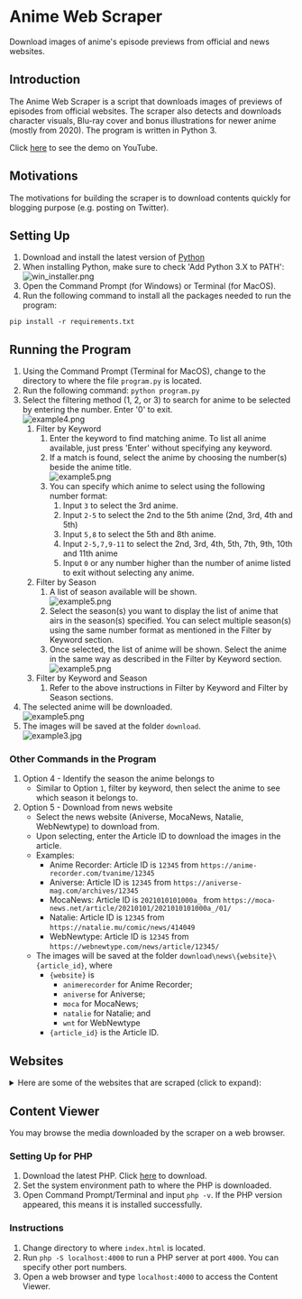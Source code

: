 # Anime Web Scraper
Download images of anime's episode previews from official and news websites.

## Introduction
The Anime Web Scraper is a script that downloads images of previews of episodes from official websites. The scraper also detects and downloads character visuals, Blu-ray cover and bonus illustrations for newer anime (mostly from 2020). The program is written in Python 3.

Click [here](https://youtu.be/K-83J5aZ5P0) to see the demo on YouTube.

## Motivations

The motivations for building the scraper is to download contents quickly for blogging purpose (e.g. posting on Twitter).

## Setting Up
1. Download and install the latest version of [Python](https://www.python.org/downloads/)
2. When installing Python, make sure to check 'Add Python 3.X to PATH':\
![win_installer.png](/images/win_installer.png)
3. Open the Command Prompt (for Windows) or Terminal (for MacOS).
4. Run the following command to install all the packages needed to run the program:
```
pip install -r requirements.txt
```

## Running the Program
1. Using the Command Prompt (Terminal for MacOS), change to the directory to where the file `program.py` is located.
2. Run the following command: `python program.py`
3. Select the filtering method (1, 2, or 3) to search for anime to be selected by entering the number. Enter '0' to exit.\
![example4.png](/images/example4.png)
    1. Filter by Keyword
        1. Enter the keyword to find matching anime. To list all anime available, just press 'Enter' without specifying any keyword.
        2. If a match is found, select the anime by choosing the number(s) beside the anime title.\
        ![example5.png](/images/example5.png)
        3. You can specify which anime to select using the following number format:
            1. Input `3` to select the 3rd anime.
            2. Input `2-5` to select the 2nd to the 5th anime (2nd, 3rd, 4th and 5th)
            3. Input `5,8` to select the 5th and 8th anime.
            4. Input `2-5,7,9-11` to select the 2nd, 3rd, 4th, 5th, 7th, 9th, 10th and 11th anime
            5. Input `0` or any number higher than the number of anime listed to exit without selecting any anime.
    2. Filter by Season
        1. A list of season available will be shown.\
        ![example5.png](/images/example6.png)
        2. Select the season(s) you want to display the list of anime that airs in the season(s) specified. You can select multiple season(s) using the same number format as mentioned in the Filter by Keyword section.
        3. Once selected, the list of anime will be shown. Select the anime in the same way as described in the Filter by Keyword section.\
        ![example5.png](/images/example8.png)
    3. Filter by Keyword and Season
        1. Refer to the above instructions in Filter by Keyword and Filter by Season sections.
4. The selected anime will be downloaded.\
![example5.png](/images/example7.png)
5. The images will be saved at the folder `download`.\
![example3.jpg](/images/example3.jpg)

### Other Commands in the Program
1. Option 4 - Identify the season the anime belongs to
    * Similar to Option `1`, filter by keyword, then select the anime to see which season it belongs to.
2. Option 5 - Download from news website
    * Select the news website (Aniverse, MocaNews, Natalie, WebNewtype) to download from.
    * Upon selecting, enter the Article ID to download the images in the article.
    * Examples:
        * Anime Recorder: Article ID is `12345` from `https://anime-recorder.com/tvanime/12345`
        * Aniverse: Article ID is `12345` from `https://aniverse-mag.com/archives/12345`
        * MocaNews: Article ID is `2021010101000a_` from `https://moca-news.net/article/20210101/2021010101000a_/01/`
        * Natalie: Article ID is `12345` from `https://natalie.mu/comic/news/414049`
        * WebNewtype: Article ID is `12345` from `https://webnewtype.com/news/article/12345/`
    * The images will be saved at the folder `download\news\{website}\{article_id}`, where
        * `{website}` is
            * `animerecorder` for Anime Recorder;
            * `aniverse` for Aniverse;
            * `moca` for MocaNews;
            * `natalie` for Natalie; and
            * `wnt` for WebNewtype
        * `{article_id}` is the Article ID.

## Websites
<details>
<summary>Here are some of the websites that are scraped (click to expand):</summary>

### News Website
* [Animage Plus](https://animageplus.jp/)
* [Anime Recorder](https://anime-recorder.com/)
* [Aniverse Magazine](https://aniverse-mag.com/)
* [Moca News](https://moca-news.net/)
* [Natalie](https://natalie.mu/)
* [WebNewtype](https://webnewtype.com/)

### New Anime
The premiere date for the anime listed here has not been announced.
* [ATRI -My Dear Moments-](https://atri-anime.com/)
* [Chiyu Mahou no Machigatta Tsukaikata](https://chiyumahou-anime.com/)
* [Giji Harem](https://gijiharem.com/)
* [Highspeed Etoile](https://highspeed-etoile.com/)
* [Isekai de Mofumofu Nadenade suru Tame ni Ganbattemasu.](https://mohunadeanime.com/)
* [Kekkon Yubiwa Monogatari](https://talesofweddingrings-anime.jp/)
* [Saijaku Tamer wa Gomi Hiroi no Tabi wo Hajimemashita.](https://saijakutamer-anime.com/)
* [Sasaki to Pii-chan](https://sasapi-anime.com/)
* [Seijo no Maryoku wa Bannou Desu 2nd Season](https://seijyonomaryoku.jp/)
* [Slime Taoshite 300-nen, Shiranai Uchi ni Level Max ni Nattemashita 2nd Season](https://slime300-anime.com/)
* [Tensei Kizoku, Kantei Skill de Nariagaru](https://kanteiskill.com/)
* [Tsuyokute New Saga](https://tsuyosaga-pr.com/)
* [Unnamed Memory](https://unnamedmemory.com/)
* [Yoru no Kurage wa Oyogenai](https://yorukura-anime.com/)
* [Yozakura-san Chi no Daisakusen](https://mission-yozakura-family.com/)

### Spring 2024 Anime
* [Kono Sekai wa Fukanzen Sugiru](https://konofuka.com/)
* [Tensei shitara Dainana Ouji Datta node, Kimama ni Majutsu wo Kiwamemasu](https://dainanaoji.com/)

### Winter 2024 Anime
* [Akuyaku Reijou Level 99](https://akuyakulv99-anime.com/)
* [Dosanko Gal wa Namara Menkoi](https://dosankogal-pr.com/)
* [Dungeon Meshi](https://delicious-in-dungeon.com/)
* [Himesama "Goumon" no Jikan desu](https://himesama-goumon.com/)
* [Mato Seihei no Slave](https://mabotai.jp/)
* [Pon no Michi](https://ponnomichi-pr.com/)
* [Sasayaku You ni Koi wo Utau](https://sasakoi-anime.com/)
* [Jaku-Chara Tomozaki-kun 2nd Stage](http://tomozaki-koushiki.com/)

### Fall 2023 Anime
* [Boukensha ni Naritai to Miyako ni Deteitta Musume ga S-Rank ni Natteta](https://s-rank-musume.com/)
* [Buta no Liver wa Kanetsu Shiro](https://butaliver-anime.com/)
* [Dekoboko Majo no Oyako Jijou](https://dekoboko-majo-anime.jp/)
* [Goblin Slayer 2nd Season](http://www.goblinslayer.jp/)
* [Hametsu no Oukoku](https://hametsu-anime.com/)
* [Hikikomari Kyuuketsuki no Monmon](https://hikikomari.com/)
* [Hoshikuzu Telepath](https://hoshitele-anime.com/)
* [Keikenzumi na Kimi to, Keiken Zero na Ore ga, Otsukiai suru Hanashi.](https://kimizero.com/)
* [Kimi no Koto ga Daidaidaidaidaisuki na 100-nin no Kanojo](https://hyakkano.com/)
* [Konyaku Haki sareta Reijou wo Hirotta Ore ga, Ikenai koto wo Oshiekomu](https://ikenaikyo.com/)
* [Kusuriya no Hitorigoto](https://kusuriyanohitorigoto.jp/)
* [Potion-danomi de Ikinobimasu!](https://potion-anime.com/)
* [Ragna Crimson](https://ragna-crimson.com/)
* [Seiken Gakuin no Makentsukai](https://seikengakuin.com/)
* [Shy](https://shy-anime.com/)
* [Sousou no Frieren](https://frieren-anime.jp/)
* [Tearmoon Teikoku Monogatari](https://tearmoon-pr.com/)
* [Toaru Ossan no VRMMO Katsudouki](https://toaru-ossan.com/)
* [Watashi no Oshi wa Akuyaku Reijou.](https://wataoshi-anime.com/)

### Summer 2023 Anime
* [Dark Gathering](https://darkgathering.jp/)
* [Eiyuu Kyoushitsu](https://eiyukyoushitsu-anime.com/)
* [Helck](https://www.helck-anime.com/)
* [Higeki no Genkyou to Naru Saikyou Gedou Last Boss Joou wa Tami no Tame ni Tsukushimasu.](https://lastame.com/)
* [Horimiya: Piece](https://horimiya-anime.com/)
* [Jidou Hanbaiki ni Umarekawatta Ore wa Meikyuu wo Samayou](https://jihanki-anime.com/)
* [Jitsu wa Ore, Saikyou deshita?](https://jitsuhaoresaikyo-anime.com/)
* [Kanojo, Okarishimasu 3rd Season](https://kanokari-official.com/)
* [Level 1 dakedo Unique Skill de Saikyou desu](https://level1-anime.com/)
* [Lv1 Maou to One Room Yuusha](https://lv1room.com/)
* [Liar Liar](https://liar-liar-anime.com/)
* [Masamune-kun no Revenge R](https://masamune-tv.com/)
* [Mushoku Tensei II: Isekai Ittara Honki Dasu](https://mushokutensei.jp)
* [Nanatsu no Maken ga Shihai suru](https://nanatsuma-pr.com/)
* [Okashi na Tensei](https://okashinatensei-pr.com/)
* [Ryza no Atelier: Tokoyami no Joou to Himitsu no Kakurega](https://ar-anime.com/)
* [Seija Musou: Salaryman, Isekai de Ikinokoru Tame ni Ayumu Michi](https://www.tbs.co.jp/anime/seija/)
* [Shinigami Bocchan to Kuro Maid 2nd Season](https://bocchan-anime.com/)
* [Shiro Seijo to Kuro Bokushi](https://shiroseijyo-anime.com/)
* [Suki na Ko ga Megane wo Wasureta](https://anime.shochiku.co.jp/sukimega/)
* [Temple](https://temple-anime.com/)
* [Uchi no Kaisha no Chiisai Senpai no Hanashi](https://chiisaisenpai.com/)
* [Watashi no Shiawase na Kekkon](https://watakon-anime.com/)
* [Yumemiru Danshi wa Genjitsushugisha](https://yumemirudanshi.com/)
* [Zom 100: Zombie ni Naru made ni Shitai 100 no Koto](https://zom100.com/)

### Spring 2023 Anime
* [Alice Gear Aegis Expansion](https://colopl.co.jp/alicegearaegis/tv-anime/)
* [Ao no Orchestra](https://aooke-anime.com/)
* [Boku no Kokoro no Yabai Yatsu](https://bokuyaba-anime.com/)
* [Dead Mount Death Play](https://dmdp-anime.jp/)
* [Edomae Elf](https://edomae-elf.com/)
* [Isekai de Cheat Skill wo Te ni Shita Ore wa, Genjitsu Sekai wo mo Musou Suru: Level Up wa Jinsei wo Kaeta](https://www.iseleve.com/)
* [Isekai One Turn Kill Nee-san: Ane Douhan no Isekai Seikatsu Hajimemashita](https://onekillsister.com/)
* [Isekai Shoukan wa Nidome desu](https://isenido.com/)
* [Isekai wa Smartphone to Tomo ni. 2](http://isesuma-anime.jp/)
* [Jijou wo Shiranai Tenkousei ga Guigui Kuru.](https://guiguikuru.com/)
* [Kaminaki Sekai no Kamisama Katsudou](https://kamikatsu-anime.jp/)
* [Kawaisugi Crisis](https://kawaisugi.com/)
* [Kanojo ga Koushaku-tei ni Itta Riyuu](https://koshakutei.com/)
* [Kimi wa Houkago Insomnia](https://kimisomu-anime.com/)
* [Kono Subarashii Sekai ni Bakuen wo!](http://konosuba.com/bakuen/)
* [Kuma Kuma Kuma Bear Punch!](https://kumakumakumabear.com/)
* [Mashle](https://mashle.pw/)
* [Megami no Café Terrace](https://goddess-cafe.com/)
* [My Home Hero](https://myhomehero-anime.com/)
* [Oshi no Ko](https://ichigoproduction.com/)
* [Otonari ni Ginga](https://otonari-anime.com/)
* [Skip to Loafer](https://skip-and-loafer.com/)
* [Tensei Kizoku no Isekai Boukenroku](https://www.tensei-kizoku.jp/)
* [Tonikaku Kawaii 2nd Season](http://tonikawa.com/)
* [Watashi no Yuri wa Oshigoto desu!](https://watayuri-anime.com/)
* [Yamada-kun to Lv999 no Koi wo Suru](https://yamadalv999-anime.com/)
* [Yuusha ga Shinda!](https://heroisdead.com/)

### Winter 2023 Anime
* [Ars no Kyojuu](https://ars-giant.com/)
* [Ayakashi Triangle](https://ayakashitriangle-anime.com/)
* [Benriya Saitou-san, Isekai ni Iku](https://saitou-anime.com/)
* [Buddy Daddies](https://buddy-animeproject.com/)
* [Eiyuuou, Bu wo Kiwameru Tame Tenseisu: Soshite, Sekai Saikyou no Minarai Kishi](https://auo-anime.com/)
* [Hyouken no Majutsushi ga Sekai wo Suberu](http://www.tbs.co.jp/anime/hyouken/)
* [Ijiranaide, Nagatoro-san 2nd Attack](https://www.nagatorosan.jp/)
* [Inu ni Nattara Suki na Hito ni Hirowareta.](https://inuhiro-anime.com/)
* [Isekai Nonbiri Nouka](https://nonbiri-nouka.com/)
* [Itai no wa Iya nano de Bougyoryoku ni Kyokufuri Shitai to Omoimasu. 2](https://bofuri.jp/)
* [Kaiko sareta Ankoku Heishi (30-dai) no Slow na Second Life](https://ankokuheishi-anime.com/)
* [Kami-tachi ni Hirowareta Otoko 2](https://kamihiro-anime.com/)
* [Koori Zokusei Danshi to Cool na Douryou Joshi](https://icpc-anime.com/)
* [Kubo-san wa Mob wo Yurusanai](https://kubosan-anime.jp/)
* [Kyokou Suiri Season 2](https://kyokousuiri.jp/)
* [Maou Gakuin no Futekigousha: Shijou Saikyou no Maou no Shiso, Tensei shite Shison-tachi no Gakkou e II](https://maohgakuin.com/)
* [Mononogatari](https://mononogatari-pr.com)
* [NieR:Automata Ver1.1a](https://nierautomata-anime.com/)
* [Ningen Fushin no Boukensha-tachi ga Sekai wo Sukuu you desu](https://www.ningenfushin-anime.jp/)
* [Oniichan wa Oshimai!](https://onimai.jp/)
* [Ooyukiumi no Kaina](https://ooyukiumi.net/)
* [Otonari no Tenshi-sama ni Itsunomanika Dame Ningen ni Sareteita Ken](https://otonarino-tenshisama.jp/)
* [Rougo ni Sonaete Isekai de 8-manmai no Kinka wo Tamemasu](https://roukin8-anime.com/)
* [Saikyou Onmyouji no Isekai Tenseiki](https://saikyo-onmyouji.asmik-ace.co.jp/)
* [Shin Shinka no Mi: Shiranai Uchi ni Kachigumi Jinsei](https://shinkanomi-anime.com/)
* [Spy Kyoushitsu](https://spyroom-anime.com/)
* [Sugar Apple Fairy Tale](https://sugarapple-anime.com/)
* [Tensei Oujo to Tensai Reijou no Mahou Kakumei](https://tenten-kakumei.com/)
* [Tomo-chan wa Onnanoko!](https://tomo-chan.jp/)
* [Tondemo Skill de Isekai Hourou Meshi](https://tondemoskill-anime.com/)
* [Tsundere Akuyaku Reijou Liselotte to Jikkyou no Endou-kun to Kaisetsu no Kobayashi-san](https://tsunlise-pr.com/)
* [Vinland Saga Season 2](https://vinlandsaga.jp/)

### Fall 2022 Anime
* [4-nin wa Sorezore Uso wo Tsuku](https://4uso-anime.com/)
* [Akiba Meido Sensou](https://akibamaidwar.com/)
* [Akuyaku Reijou nanode Last Boss wo Kattemimashita](https://akulas-pr.com/)
* [Bocchi the Rock!](https://bocchi.rocks/)
* [Chainsaw Man](https://www.chainsawman.dog/)
* [Fumetsu no Anata e Season 2](https://www.anime-fumetsunoanatae.com/)
* [Futoku no Guild](https://futoku-no-anime.com/)
* [Fuufu Ijou, Koibito Miman.](https://fuukoi-anime.com/)
* [Golden Kamuy 4th Season](https://www.kamuy-anime.com/)
* [Kage no Jitsuryokusha ni Naritakute!](https://shadow-garden.jp/)
* [KanColle: Itsuka Ano Umi de](https://kancolle-itsuumi.com/)
* [Kidou Senshi Gundam: Suisei no Majo](https://g-witch.net/)
* [Koukyuu no Karasu](https://kokyu-anime.com/)
* [Mairimashita! Iruma-kun 3rd Season](https://www.nhk-character.com/chara/iruma/)
* [Mob Psycho 100 III](https://mobpsycho100.com/)
* [Mushikaburi-hime](https://mushikaburihime.com/)
* [Noumin Kanren no Skill bakka Agetetara Nazeka Tsuyoku Natta.](https://nouminkanren.com/)
* [Peter Grill to Kenja no Jikan: Super Extra](https://petergrill-anime.jp/)
* [Renai Flops](https://loveflops.com/)
* [Shinmai Renkinjutsushi no Tenpo Keiei](https://shinmai-renkin.com/)
* [Shinobi no Ittoki](https://ninja-ittoki.com/)
* [Tensei shitara Ken Deshita](https://tenken-anime.com/)
* [Uchi no Shishou wa Shippo ga Nai](https://shippona-anime.com/)
* [Urusei Yatsura (2022)](https://uy-allstars.com/)
* [Yama no Susume: Next Summit](https://yamanosusume-ns.com/)
* [Yuusha Party wo Tsuihou sareta Beast Tamer, Saikyoushu no Nekomimi Shoujo to Deau](https://beasttamer.jp/)

### Summer 2022 Anime
* [Dungeon ni Deai wo Motomeru no wa Machigatteiru Darou ka IV: Shin Shou - Meikyuu-hen](http://danmachi.com/)
* [Engage Kiss](https://engage-kiss.com/)
* [Hataraku Maou-sama! 2nd Season](https://maousama.jp/)
* [Hoshi no Samidare](https://hoshinosamidare.jp/)
* [Isekai Meikyuu de Harem wo](https://isekai-harem.com/)
* [Isekai Ojisan](https://isekaiojisan.com/)
* [Isekai Yakkyoku](https://isekai-yakkyoku.jp/)
* [Kanojo, Okarishimasu 2nd Season](https://kanokari-official.com/2nd/)
* [Kinsou no Vermeil: Gakeppuchi Majutsushi wa Saikyou no Yakusai to Mahou Sekai wo Tsukisusumu](https://vermeilingold.jp/)
* [Kumichou Musume to Sewagakari](https://kumichomusume.com/)
* [Kuro no Shoukanshi](https://kuronoshokanshi.com/)
* [Lycoris Recoil](https://lycoris-recoil.com/)
* [Made in Abyss: Retsujitsu no Ougonkyou](http://miabyss.com/)
* [Mamahaha no Tsurego ga Motokano datta](https://tsurekano-anime.com/)
* [Overlord IV](https://overlord-anime.com/)
* [Prima Doll](https://primadoll.jp/)
* [Saikin Yatotta Maid ga Ayashii](https://maid-ga-ayashii.com/)
* [Shadows House](https://shadowshouse-anime.com/)
* [Soredemo Ayumu wa Yosetekuru](https://soreayu.com/)
* [Tensei Kenja no Isekai Life: Dai-2 no Shokugyou wo Ete, Sekai Saikyou ni Narimashita](https://tenseikenja.com/)
* [Utawarerumono: Futari no Hakuoro](https://utawarerumono.jp/)
* [Warau Arsnotoria Sun!](https://www.arsnotoria-anime.com/)
* [Yofukashi no Uta](https://yofukashi-no-uta.com/)
* [Youkoso Jitsuryoku Shijou Shugi no Kyoushitsu e 2nd Season](http://you-zitsu.com/)

### Spring 2022 Anime
* [Aharen-san wa Hakarenai](https://aharen-pr.com/)
* [Deaimon](https://deaimon.jp/)
* [Gaikotsu Kishi-sama, Tadaima Isekai e Odekakechuu](https://skeleton-knight.com/)
* [Honzuki no Gekokujou: Shisho ni Naru Tame ni wa Shudan wo Erandeiraremasen 3rd Season](http://booklove-anime.jp/)
* [Kaguya-sama wa Kokurasetai: Ultra Romantic](https://kaguya.love/)
* [Kakkou no Iinazuke](https://cuckoos-anime.com/)
* [Kawaii dake ja Nai Shikimori-san](https://shikimori-anime.com/)
* [Kingdom 4th Season](https://kingdom-anime.com/)
* [Koi wa Sekai Seifuku no Ato de](https://koiseka-anime.com/)
* [Komi-san wa, Comyushou desu. 2nd Season](https://komisan-official.com/)
* [Kono Healer, Mendokusai](https://kono-healer-anime.com/)
* [Kunoichi Tsubaki no Mune no Uchi](https://kunoichi-tsubaki.com/)
* [Mahoutsukai Reimeiki](https://www.tbs.co.jp/anime/reimeiki/)
* [Otome Game Sekai wa Mob ni Kibishii Sekai desu](https://mobseka.com/)
* [Paripi Koumei](https://paripikoumei-anime.com/)
* [Rikei ga Koi ni Ochita no de Shoumei shitemita. Heart](https://rikekoi.com/)
* [RPG Fudousan](https://rpg-rs.jp/)
* [Shachiku-san wa Youjo Yuurei ni Iyasaretai.](https://shachikusan.com/)
* [Shijou Saikyou no Daimaou, Murabito A ni Tensei suru](https://murabito-a-anime.com/)
* [Shokei Shoujo no Virgin Road](http://virgin-road.com/)
* [Spy x Family](https://spy-family.net/)
* [Summertime Render](https://summertime-anime.com/)
* [Tate no Yuusha no Nariagari Season 2](http://shieldhero-anime.jp)
* [Yuusha, Yamemasu](https://yuuyame.com/)

### Winter 2022 Anime
* [Akebi-chan no Sailor-fuku](https://akebi-chan.jp/)
* [Arifureta Shokugyou de Sekai Saikyou 2nd Season](https://arifureta.com/)
* [Fantasy Bishoujo Juniku Ojisan to](https://fabiniku.com/)
* [Hakozume: Kouban Joshi no Gyakushuu](https://hakozume-anime.com/)
* [Kaijin Kaihatsubu no Kuroitsu-san](https://kuroitsusan-anime.com/)
* [Karakai Jouzu no Takagi-san 3](https://takagi3.me/)
* [Kenja no Deshi wo Nanoru Kenja](https://kendeshi-anime.com/)
* [Leadale no Daichi nite](https://leadale.net/)
* [Princess Connect! Re:Dive Season 2](https://anime.priconne-redive.jp)
* [Sabikui Bisco](https://sabikuibisco.jp/)
* [Shikkakumon no Saikyou Kenja](https://shikkakumon.com/)
* [Shuumatsu no Harem](https://end-harem-anime.com/)
* [Slow Loop](https://slowlooptv.com/)
* [Sono Bisque Doll wa Koi wo Suru](https://bisquedoll-anime.com/)
* [Tensai Ouji no Akaji Kokka Saisei Jutsu](https://tensaiouji-anime.com/)

### Fall 2021 Anime
* [Blue Period](https://blue-period.jp/)
* [Deep Insanity: The Lost Child](https://www.jp.square-enix.com/deepinsanity/anime/)
* [Gyakuten Sekai no Denchi Shoujo](https://denchi-project.com/)
* [Isekai Shokudou 2](https://isekai-shokudo2.com/)
* [Kaizoku Oujo](http://fena-pirate-princess.com/)
* [Komi-san wa, Comyushou desu.](https://komisan-official.com/)
* [Mieruko-chan](https://mierukochan.jp/)
* [Muv-Luv Alternative](https://muv-luv-alternative-anime.com/)
* [Ousama Ranking](https://osama-ranking.com/)
* [Platinum End](https://anime-platinumend.com/)
* [Saihate no Paladin](https://farawaypaladin.com/)
* [Sakugan](http://sakugan-anime.com/)
* [Sekai Saikou no Ansatsusha, Isekai Kizoku ni Tensei suru](https://ansatsu-kizoku.jp/)
* [Senpai ga Uzai Kouhai no Hanashi](https://senpaiga-uzai-anime.com/)
* [Shin no Nakama ja Nai to Yuusha no Party wo Oidasareta node, Henkyou de Slow Life suru Koto ni Shimashita](https://shinnonakama.com/)
* [Shinka no Mi: Shiranai Uchi ni Kachigumi Jinsei](https://shinkanomi-anime.com/2021/)
* [Taishou Otome Otogibanashi](http://taisho-otome.com/)
* [takt op.Destiny](https://anime.takt-op.jp/)
* [Tsuki to Laika to Nosferatu](https://tsuki-laika-nosferatu.com/)
* [Yuuki Yuuna wa Yuusha de Aru: Dai Mankai no Shou](https://yuyuyu.tv/season2/)

### Summer 2021 Anime
* [100-man no Inochi no Ue ni Ore wa Tatteiru 2nd Season](https://1000000-lives.com/)
* [Bokutachi no Remake](http://bokurema.com/)
* [Cheat Kusushi no Slow Life: Isekai ni Tsukurou Drugstore](https://www.cheat-kusushi.jp/)
* [Deatte 5-byou de Battle](https://dea5-anime.com/)
* [Genjitsu Shugi Yuusha no Oukoku Saikenki](https://genkoku-anime.com/)
* [Higurashi no Naku Koro ni Sotsu](https://higurashianime.com/)
* [Jahy-sama wa Kujikenai!](https://jahysama-anime.com/)
* [Kanojo mo Kanojo](https://kanokano-anime.com/)
* [Kobayashi-san Chi no Maid Dragon S](https://maidragon.jp/2nd/)
* [Mahouka Koukou no Yuutousei](https://mahouka-yuutousei.jp/)
* [Megami-ryou no Ryoubo-kun.](https://megamiryou.com/)
* [Meikyuu Black Company](https://meikyubc-anime.com/)
* [Otome Game no Hametsu Flag shika Nai Akuyaku Reijou ni Tensei shiteshimatta... X](https://hamehura-anime.com/)
* [Peach Boy Riverside](https://peachboyriverside.com/)
* [Seirei Gensouki](https://seireigensouki.com/)
* [Shinigami Bocchan to Kuro Maid](https://bocchan-anime.com/)
* [Shiroi Suna no Aquatope](https://aquatope-anime.com/)
* [Tantei wa Mou, Shindeiru.](https://tanmoshi-anime.jp/)
* [Tsuki ga Michibiku Isekai Douchuu](https://tsukimichi.com/)

### Spring 2021 Anime
* [86](https://anime-86.com/)
* [Dragon, Ie wo Kau](https://doraie.com/)
* [Fumetsu no Anata e](https://anime-fumetsunoanatae.com/)
* [Hige wo Soru. Soshite Joshikousei wo Hirou.](http://higehiro-anime.com/)
* [Ijiranaide, Nagatoro-san](https://www.nagatorosan.jp/1st/)
* [Isekai Maou to Shoukan Shoujo no Dorei Majutsu Ω](https://isekaimaou-anime.com/)
* [Kyuukyoku Shinka Shita Full Dive RPG ga Genjitsu Yori mo Kusogee Dattara](https://fulldive-rpg.com/)
* [Machikado Mazoku: 2-choume](http://www.tbs.co.jp/anime/machikado/)
* [Mairimashita! Iruma-kun 2nd Season](https://www.nhk.jp/p/iruma2/ts/Q8ZL6MQQ4Y/)
* [Odd Taxi](https://oddtaxi.jp/)
* [Osananajimi ga Zettai ni Makenai Love Comedy](https://osamake.com/)
* [Sayonara Watashi no Cramer](https://sayonara-cramer.com/tv/)
* [Seijo no Maryoku wa Bannou Desu](https://seijyonomaryoku.jp/1st/)
* [Sentouin, Hakenshimasu!](https://kisaragi-co.jp/)
* [Shadows House](https://shadowshouse-anime.com/1st/)
* [Slime Taoshite 300-nen, Shiranai Uchi ni Level Max ni Nattemashita](https://slime300-anime.com/)
* [SSSS.Dynazenon](https://dynazenon.net/)
* [Super Cub](https://supercub-anime.com/)
* [Vivy: Fluorite Eye's Song](https://vivy-portal.com/)
* [Yakunara Mug Cup mo](https://yakumo-project.com/)

### Winter 2021 Anime
* [Dr. Stone: Stone Wars](https://dr-stone.jp/)
* [Gotoubun no Hanayome ∬](https://www.tbs.co.jp/anime/5hanayome/)
* [Hataraku Saibou Black](https://saibou-black.com/)
* [Hataraku Saibou!!](https://hataraku-saibou.com/2nd.html)
* [Horimiya](https://horimiya-anime.com/1st/)
* [Jaku-Chara Tomozaki-kun](http://tomozaki-koushiki.com/)
* [Kaifuku Jutsushi no Yarinaoshi](http://kaiyari.com/)
* [Kemono Jihen](https://kemonojihen-anime.com/)
* [Kumo Desu ga, Nani ka?](https://kumo-anime.com/)
* [Mushoku Tensei: Isekai Ittara Honki Dasu](https://mushokutensei.jp/)
* [Non Non Biyori Nonstop](https://nonnontv.com)
* [Ore dake Haireru Kakushi Dungeon](https://kakushidungeon-anime.jp/)
* [Tatoeba Last Dungeon Mae no Mura no Shounen ga Joban no Machi de Kurasu Youna Monogatari](https://lasdan.com/)
* [Tensei shitara Slime Datta Ken 2nd Season](https://www.ten-sura.com/anime/tensura)
* [Urasekai Picnic](https://www.othersidepicnic.com)
* [Wonder Egg Priority](https://wonder-egg-priority.com/)
* [World Trigger 2nd Season](http://www.toei-anim.co.jp/tv/wt/)
* [Yuru Camp△ 2nd Season](https://yurucamp.jp/second/)

### Fall 2020 Anime
* [100-man no Inochi no Ue ni Ore wa Tatteiru](http://1000000-lives.com/)
* [Adachi to Shimamura](https://www.tbs.co.jp/anime/adashima/)
* [Assault Lily: Bouquet](https://anime.assaultlily-pj.com/)
* [Dogeza de Tanondemita](https://dogeza-anime.com/)
* [Dungeon ni Deai wo Motomeru no wa Machigatteiru Darou ka III](http://danmachi.com/danmachi3/)
* [Golden Kamuy 3rd Season](https://www.kamuy-anime.com/)
* [Gochuumon wa Usagi Desu ka? Bloom](https://gochiusa.com/bloom/)
* [Higurashi no Naku Koro ni Gou](https://higurashianime.com/)
* [Iwa Kakeru!: Sport Climbing Girls](http://iwakakeru-anime.com/)
* [Jujutsu Kaisen](https://jujutsukaisen.jp/)
* [Kamisama ni Natta Hi](https://kamisama-day.jp/)
* [Kami-tachi ni Hirowareta Otoko](https://kamihiro-anime.com/1st/)
* [Kimi to Boku no Saigo no Senjou, Aruiwa Sekai ga Hajimaru Seisen](https://kimisentv.com/)
* [Kuma Kuma Kuma Bear](https://kumakumakumabear.com/1st/)
* [Maesetsu!](https://maesetsu.jp/)
* [Mahouka Koukou no Rettousei: Raihousha-hen](https://mahouka.jp/2nd/)
* [Majo no Tabitabi](https://majotabi.jp/)
* [Maoujou de Oyasumi](https://maoujo-anime.com/)
* [Munou na Nana](https://munounanana.com/)
* [Ochikobore Fruit Tart](http://ochifuru-anime.com/)
* [Rail Romanesque](https://railromanesque.jp/)
* [Senyoku no Sigrdrifa](https://sigururi.com/)
* [Strike Witches: Road to Berlin](http://w-witch.jp/strike_witches-rtb/)
* [Tonikaku Kawaii](http://tonikawa.com/)

### Summer 2020 Anime
* [Deca-Dence](http://decadence-anime.com/)
* [Dokyuu Hentai HxEros](https://hxeros.com/)
* [Kanojo, Okarishimasu](https://kanokari-official.com/1st/)
* [Maou Gakuin no Futekigousha: Shijou Saikyou no Maou no Shiso, Tensei shite Shison-tachi no Gakkou e](https://maohgakuin.com/1st/)
* [Monster Musume no Oishasan](https://mon-isha-anime.com/)
* [Peter Grill to Kenja no Jikan](http://petergrill-anime.jp/)
* [Re:Zero kara Hajimeru Isekai Seikatsu 2nd Season](http://re-zero-anime.jp/tv/)
* [Uzaki-chan wa Asobitai!](https://uzakichan.com/)
* [Yahari Ore no Seishun Love Comedy wa Machigatteiru. Kan](http://www.tbs.co.jp/anime/oregairu/)

### Spring 2020 Anime
* [Arte](http://arte-anime.com/)
* [Brand New Animal](https://bna-anime.com/)
* [Gleipnir](http://gleipnir-anime.com)
* [Hachi-nan tte, Sore wa Nai deshou!](http://hachinan-anime.com/)
* [Honzuki no Gekokujou: Shisho ni Naru Tame ni wa Shudan wo Erandeiraremasen 2nd Season](http://booklove-anime.jp/)
* [Houkago Teibou Nisshi](https://teibotv.com/)
* [Kaguya-sama wa Kokurasetai? Tensai-tachi no Renai Zunousen](https://kaguya.love/2nd/)
* [Kakushigoto](https://kakushigoto-anime.com/)
* [Kingdom 3rd Season](https://kingdom-anime.com/)
* [Otome Game no Hametsu Flag shika Nai Akuyaku Reijou ni Tensei shiteshimatta...](https://hamehura-anime.com/1st/)
* [Nami yo Kiitekure](https://namiyo-anime.com/)
* [Princess Connect! Re:Dive](https://anime.priconne-redive.jp/archive/1st/)
* [Shachou, Battle no Jikan Desu!](https://shachibato-anime.com/)
* [Tamayomi](https://tamayomi.com)
* [Tsugu Tsugumomo](http://tsugumomo.com/)
* [Yesterday wo Utatte](https://singyesterday.com/)

### Winter 2020 Anime
* [Darwin's Game](https://darwins-game.com/)
* [Eizouken ni wa Te wo Dasu na!](http://eizouken-anime.com)
* [Hatena Illusion](http://hatenaillusion-anime.com/)
* [Heya Camp](https://yurucamp.jp/heyacamp/)
* [Infinite Dendrogram](http://dendro-anime.jp/)
* [Isekai Quartet 2](http://isekai-quartet.com/)
* [Ishuzoku Reviewers](https://isyuzoku.com/)
* [Itai no wa Iya nano de Bougyoryoku ni Kyokufuri Shitai to Omoimasu.](https://bofuri.jp/season1/)
* [Jibaku Shounen Hanako-kun](https://www.tbs.co.jp/anime/hanakokun/)
* [Koisuru Asteroid](http://koiastv.com/)
* [Kyokou Suiri](https://kyokousuiri.jp/season1/)
* [Murenase! Seton Gakuen](https://anime-seton.jp/)
* [Nekopara](https://nekopara-anime.com/ja/)
* [Oshi ga Budoukan Ittekuretara Shinu](https://oshibudo.com/)
* [Plunderer](http://plunderer-info.com/)
* [Rikei ga Koi ni Ochita no de Shoumei shitemita.](https://rikekoi.com)
* [Runway de Waratte](https://runway-anime.com/)
* [Somali to Mori no Kamisama](https://somali-anime.com/)
* [Toaru Kagaku no Railgun T](https://toaru-project.com/railgun_t/)

### Fall 2019 Anime
* [Assassins Pride](https://assassinspride-anime.com/)
* [Bokutachi wa Benkyou ga Dekinai!](https://boku-ben.com/story/2nd/)
* [Choujin Koukousei-tachi wa Isekai demo Yoyuu de Ikinuku you desu!](http://choyoyu.com)
* [Hataage! Kemonomichi](http://hataage-kemonomichi.com)
* [High Score Girl II](http://hi-score-girl.com)
* [Honzuki no Gekokujou: Shisho ni Naru Tame ni wa Shudan wo Erandeiraremasen](http://booklove-anime.jp)
* [Houkago Saikoro Club](http://saikoro-club.com)
* [Kandagawa Jet Girls](http://kjganime.com/)
* [Mairimashita! Iruma-kun](https://www6.nhk.or.jp/anime/program/detail.html?i=iruma)
* [Null Peta](https://nullpeta.com/)
* [Ore wo Suki nano wa Omae dake ka yo](https://ore.ski/)
* [Rifle is Beautiful](https://chidori-high-school.com/)
* [Shinchou Yuusha: Kono Yuusha ga Ore Tueee Kuse ni Shinchou Sugiru](http://shincho-yusha.jp)
* [Val x Love](https://val-love.com/)
* [Watashi, Nouryoku wa Heikinchi de tte Itta yo ne!](https://noukin-anime.com/)

### Summer 2019 Anime
* [Arifureta Shokugyou de Sekai Saikyou](https://arifureta.com/)
* [Dr. Stone](https://dr-stone.jp/)
* [Dumbbell Nan Kilo Moteru?](https://dumbbell-anime.jp/)
* [Granbelm](http://granbelm.com/)
* [Kawaikereba Hentai demo Suki ni Natte Kuremasu ka?](https://hensuki.com/)
* [Isekai Cheat Magician](http://isekai-cheat-magician.com/)
* [Joshikousei no Mudazukai](http://jyoshimuda.com)
* [Kanata no Astra](http://astra-anime.com/)
* [Machikado Mazoku](http://www.tbs.co.jp/anime/machikado/1st/)
* [Tsuujou Kougeki ga Zentai Kougeki de Ni-kai Kougeki no Okaasan wa Suki Desu ka?](https://okaasan-online.com/)
* [Sounan Desu ka?](http://sounandesuka.jp/)
* [Tejina-senpai](http://www.tejina-senpai.jp/)
* [Uchi no Ko no Tame naraba, Ore wa Moshikashitara Maou mo Taoseru kamo Shirenai.](http://uchinoko-anime.com/)

### Spring 2019 Anime
* [Bokutachi wa Benkyou ga Dekinai](https://boku-ben.com/)
* [Choukadou Girl 1/6](http://choukadou-anime.com/)
* [Hachigatsu no Cinderella Nine](https://anime-hachinai.com/)
* [Hangyakusei Million Arthur 2nd Season](http://hangyakusei-anime.com/)
* [Hitoribocchi no Marumaru Seikatsu](http://hitoribocchi.jp)
* [Isekai Quartet](http://isekai-quartet.com/)
* [Kenja no Mago](http://kenja-no-mago.jp/)
* [Kono Yo no Hate de Koi wo Utau Shoujo YU-NO](http://yuno-anime.com/)
* [Midara na Ao-chan wa Benkyou ga Dekinai](http://aochan-anime.com/)
* [Nande Koko ni Sensei ga!?](http://nankoko-anime.com/)
* [Nobunaga-sensei no Osanazuma](http://nobutsuma-anime.com/)
* [Senryuu Shoujo](http://senryu-girl-official.com/)
* [Sewayaki Kitsune no Senko-san](http://senkosan.com/)
* [Yatogame-chan Kansatsu Nikki](https://yatogame.nagoya/)

### Winter 2019 Anime
* [Circlet Princess](https://cirpri-anime.jp/)
* [Date A Live III](http://date-a-live-anime.com/)
* [Domestic na Kanojo](http://domekano-anime.com/)
* [Egao no Daika](http://egaonodaika.com/)
* [Endro~!](http://www.endro.jp/)
* [Girly Air Force](http://www.gaf-anime.jp/)
* [Gotoubun no Hanayome](http://www.tbs.co.jp/anime/5hanayome/1st/)
* [Grimms Notes The Animation](http://www.tbs.co.jp/anime/grimmsnotes/)
* [Kaguya-sama wa Kokurasetai: Tensai-tachi no Renai Zunousen](https://kaguya.love/1st/)
* [Mahou Shoujo Tokushusen Asuka](http://magical-five.jp/)
* [Mini Toji](http://minitoji.jp/)
* [Pastel Memories](https://pasumemotv.com/)
* [Tate no Yuusha no Nariagari](http://shieldhero-anime.jp/1st/)
* [Watashi ni Tenshi ga Maiorita!](http://watatentv.com/)

### Fall 2018 Anime
* [Akanesasu Shoujo](http://akanesasushojo.com/)
* [Anima Yell!](http://www.animayell.com/)
* [Beelzebub-jou no Okinimesu mama.](https://beelmama.com/)
* [Conception](http://conception-anime.com/)
* [Goblin Slayer](http://goblinslayer.jp/1st/)
* [Golden Kamuy 2nd Season](https://kamuy-anime.com/)
* [Hangyakusei Million Arthur](http://hangyakusei-anime.com/)
* [Irozuku Sekai no Ashita kara](http://www.iroduku.jp/)
* [Kishuku Gakkou no Juliet](https://www.juliet-anime.com/)
* [Merc Storia: Mukiryoku no Shounen to Bin no Naka no Shoujo](http://www.mercstoria.jp/)
* [Ore ga Suki nano wa Imouto dakedo Imouto ja Nai](http://imo-imo.jp/assets/story/)
* [Release the Spyce](https://releasethespyce.jp/)
* [Sora to Umi no Aida](http://soraumi-anime.com/)
* [SSSS.Gridman](https://gridman.net/)
* [Seishun Buta Yarou wa Bunny Girl Senpai no Yume wo Minai](https://ao-buta.com/)
* [Tensei shitara Slime Datta Ken](http://www.ten-sura.com/)
* [Tonari no Kyuuketsuki-san](http://kyuketsukisan-anime.com/)
* [Uchi no Maid ga Uzasugiru!](http://uzamaid.com/)
* [Ulysses: Jehanne Darc to Renkin no Kishi](https://ulysses-anime.jp/)

### Summer 2018 Anime
* [Angolmois: Genkou Kassenki](https://angolmois-anime.jp/)
* [Asobi Asobase](http://asobiasobase.com/assets/)
* [Chio-chan no Tsuugakuro](http://chiochan.jp/)
* [Grand Blue](https://www.grandblue-anime.com/)
* [Hanebado!](http://hanebad.com/)
* [Happy Sugar Life](http://happysugarlife.tv/)
* [Harukana Receive](http://www.harukana-receive.jp/)
* [Hataraku Saibou](https://hataraku-saibou.com/)
* [High Score Girl](http://hi-score-girl.com/)
* [Hyakuren no Haou to Seiyaku no Valkyria](http://hyakuren-anime.com/)
* [Isekai Maou to Shoukan Shoujo no Dorei Majutsu](https://season1.isekaimaou-anime.com/)
* [Island](http://never-island.com/)
* [Overlord III](http://overlord-anime.com/_season2/)
* [Satsuriku no Tenshi](http://satsuriku.com/)
* [Shichisei no Subaru](http://7subaru.jp/)
* [Tsukumogami Kashimasu](http://tsukumogami.jp/)
* [Yuragi-sou no Yuuna-san](https://yuragisou.com/)

### Spring 2018 Anime
* [Alice or Alice](http://alice-or-alice.com/)
* [Amanchu! Advance](http://amanchu-anime.com/)
* [Comic Girls](http://comic-girls.com/)
* [Golden Kamuy](https://kamuy-anime.com/)
* [Hinamatsuri](http://hina-matsuri.net/)
* [Hisone to Maso-tan](http://hisomaso.com/)
* [Last Period: Owarinaki Rasen no Monogatari](https://www.lastperiod.jp/)
* [Lostorage Conflated WIXOSS](http://lostorage-wixoss.com/)
* [Sword Art Online Alternative: Gun Gale Online](https://gungale-online.net/)
* [Tada-kun wa Koi wo Shinai](http://tadakoi.tv/)
* [Wotaku ni Koi wa Muzukashii](https://wotakoi-anime.com/)

### Winter 2018 Anime
* [Beatless](http://beatless-anime.jp/)
* [Darling in the FranXX](https://darli-fra.jp/)
* [Death March kara Hajimaru Isekai Kyousoukyoku](https://deathma-anime.com/)
* [Grancrest Senki](https://grancrest-anime.jp/)
* [Hakumei to Mikochi](http://hakumiko.com/)
* [Karakai Jouzu no Takagi-san](https://takagi3.me/1st/)
* [Marchen Madchen](https://maerchen-anime.com/)
* [Mitsuboshi Colors](http://mitsuboshi-anime.com/)
* [Overlord II](http://overlord-anime.com/_season2/)
* [Pop Team Epic](http://hoshiiro.jp/)
* [Ramen Daisuki Koizumi-san](http://ramen-koizumi.com/)
* [Ryuuou no Oshigoto!](http://www.ryuoh-anime.com/)
* [Slow Start](https://slow-start.com/)
* [Sora yori mo Tooi Basho](http://yorimoi.com/)
* [Toji no Miko](http://tojinomiko.jp/)
* [Yuru Camp](https://yurucamp.jp/first/)

### Fall 2017 Anime
* [Animegataris](http://animegataris.com/)
* [Blend S](https://blend-s.jp/)
* [Imouto sae Ireba Ii.](http://imotosae.com/)
* [Konohana Kitan](http://konohanatei.jp/)
* [Shoujo Shuumatsu Ryokou](http://girls-last-tour.com/)

### Summer 2017 Anime
* [Gamers!](https://www.gamers-anime.com/)
* [Isekai wa Smartphone to Tomo ni](http://isesuma-anime.jp/)
* [New Game!!](http://newgame-anime.com/)
* [Tenshi no 3P!](http://www.tenshi-no-3p.com/)
* [Tsurezure Children](http://tsuredure-project.jp/)
* [Youkoso Jitsuryoku Shijou Shugi no Kyoushitsu e](http://you-zitsu.com/1st/)

### Spring 2017 Anime
* [Alice to Zouroku](https://www.alicetozouroku.com)
* [Busou Shoujo Machiavellianism](http://machiavellism-anime.jp/)
* [Clockwork Planet](http://www.tbs.co.jp/anime/cp/)
* [Dungeon ni Deai wo Motomeru no wa Machigatteiru Darou ka Gaiden: Sword Oratoria](http://danmachi.com/sword_oratoria/)
* [Eromanga Sensei](https://eromanga-sensei.com/)
* [Hinako Note](http://hinakonote.jp/)
* [Re:Creators](https://recreators.tv/)
* [Renai Boukun](https://renaiboukun.com/story/)
* [Rokudenashi Majutsu Koushi to Akashic Records](http://rokuaka.jp)
* [Saenai Heroine no Sodatekata Flat](https://www.saenai.tv/)
* [Sakura Quest](http://sakura-quest.com/)
* [Sakurada Reset](http://wwwsp.sagrada-anime.com/)
* [Shuumatsu Nani Shitemasu ka? Isogashii Desu ka? Sukutte Moratte Ii Desu ka?](http://sukasuka-anime.com/)
* [Zero kara Hajimeru Mahou no Sho](http://zeronosyo.com/)

### Spring 2016 Anime
* [Gakusen Toshi Asterisk 2nd Season](https://asterisk-war.com/)

### Fall 2015 Anime
* [Gakusen Toshi Asterisk](https://asterisk-war.com/)
* [Rakudai Kishi no Cavalry](http://ittoshura.com/)

### Notes on Season
The anime are grouped according to the season it first premiered. There are four seasons:
* Winter (January to March)
* Spring (April to June)
* Summer (July to September)
* Fall (October to December)

</details>

## Content Viewer
You may browse the media downloaded by the scraper on a web browser.

### Setting Up for PHP
1. Download the latest PHP. Click [here](https://www.php.net/) to download.
2. Set the system environment path to where the PHP is downloaded.
3. Open Command Prompt/Terminal and input `php -v`. If the PHP version appeared, this means it is installed successfully.

### Instructions
1. Change directory to where `index.html` is located.
2. Run `php -S localhost:4000` to run a PHP server at port `4000`. You can specify other port numbers.
3. Open a web browser and type `localhost:4000` to access the Content Viewer.
